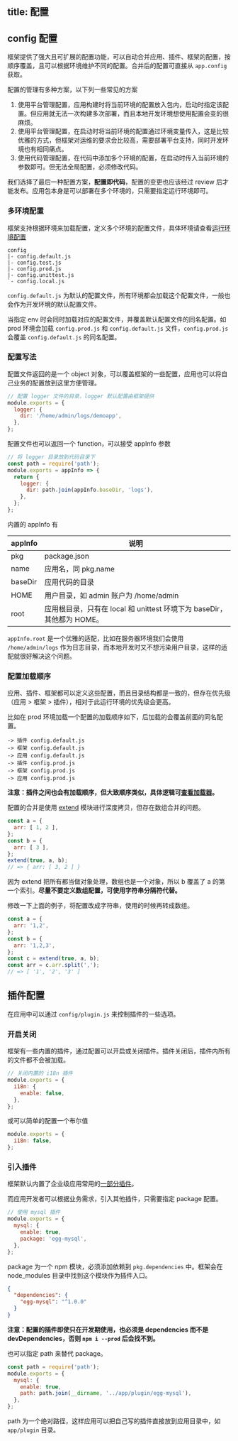 title: 配置
---

## config 配置

框架提供了强大且可扩展的配置功能，可以自动合并应用、插件、框架的配置，按顺序覆盖，且可以根据环境维护不同的配置。合并后的配置可直接从 `app.config` 获取。

配置的管理有多种方案，以下列一些常见的方案

1. 使用平台管理配置，应用构建时将当前环境的配置放入包内，启动时指定该配置。但应用就无法一次构建多次部署，而且本地开发环境想使用配置会变的很麻烦。
1. 使用平台管理配置，在启动时将当前环境的配置通过环境变量传入，这是比较优雅的方式，但框架对运维的要求会比较高，需要部署平台支持，同时开发环境也有相同痛点。
1. 使用代码管理配置，在代码中添加多个环境的配置，在启动时传入当前环境的参数即可。但无法全局配置，必须修改代码。

我们选择了最后一种配置方案，**配置即代码**，配置的变更也应该经过 review 后才能发布。应用包本身是可以部署在多个环境的，只需要指定运行环境即可。

### 多环境配置

框架支持根据环境来加载配置，定义多个环境的配置文件，具体环境请查看[运行环境配置](./env.md)

```
config
|- config.default.js
|- config.test.js
|- config.prod.js
|- config.unittest.js
`- config.local.js
```

`config.default.js` 为默认的配置文件，所有环境都会加载这个配置文件，一般也会作为开发环境的默认配置文件。

当指定 env 时会同时加载对应的配置文件，并覆盖默认配置文件的同名配置。如 prod 环境会加载 `config.prod.js` 和 `config.default.js` 文件，`config.prod.js` 会覆盖 `config.default.js` 的同名配置。

### 配置写法

配置文件返回的是一个 object 对象，可以覆盖框架的一些配置，应用也可以将自己业务的配置放到这里方便管理。

```js
// 配置 logger 文件的目录，logger 默认配置由框架提供
module.exports = {
  logger: {
    dir: '/home/admin/logs/demoapp',
  },
};
```

配置文件也可以返回一个 function，可以接受 appInfo 参数

```js
// 将 logger 目录放到代码目录下
const path = require('path');
module.exports = appInfo => {
  return {
    logger: {
      dir: path.join(appInfo.baseDir, 'logs'),
    },
  };
};
```

内置的 appInfo 有

appInfo | 说明
--- | ---
pkg | package.json
name | 应用名，同 pkg.name
baseDir | 应用代码的目录
HOME | 用户目录，如 admin 账户为 /home/admin
root | 应用根目录，只有在 local 和 unittest 环境下为 baseDir，其他都为 HOME。

`appInfo.root` 是一个优雅的适配，比如在服务器环境我们会使用 `/home/admin/logs` 作为日志目录，而本地开发时又不想污染用户目录，这样的适配就很好解决这个问题。

### 配置加载顺序

应用、插件、框架都可以定义这些配置，而且目录结构都是一致的，但存在优先级（应用 > 框架 > 插件），相对于此运行环境的优先级会更高。

比如在 prod 环境加载一个配置的加载顺序如下，后加载的会覆盖前面的同名配置。

```
-> 插件 config.default.js
-> 框架 config.default.js
-> 应用 config.default.js
-> 插件 config.prod.js
-> 框架 config.prod.js
-> 应用 config.prod.js
```

**注意：插件之间也会有加载顺序，但大致顺序类似，具体逻辑可[查看加载器](../advanced/loader.md)。**

配置的合并是使用 [extend](https://github.com/justmoon/node-extend) 模块进行深度拷贝，但存在数组合并的问题。

```js
const a = {
  arr: [ 1, 2 ],
};
const b = {
  arr: [ 3 ],
};
extend(true, a, b);
// => { arr: [ 3, 2 ] }
```

因为 extend 把所有都当做对象处理，数组也是一个对象，所以 b 覆盖了 a 的第一个索引。**尽量不要定义数组配置，可使用字符串分隔符代替。**

修改一下上面的例子，将配置改成字符串，使用的时候再转成数组。

```js
const a = {
  arr: '1,2',
};
const b = {
  arr: '1,2,3',
};
const c = extend(true, a, b);
const arr = c.arr.split(',');
// => [ '1', '2', '3' ]
```

## 插件配置

在应用中可以通过 `config/plugin.js` 来控制插件的一些选项。

### 开启关闭

框架有一些内置的插件，通过配置可以开启或关闭插件。插件关闭后，插件内所有的文件都不会被加载。

```js
// 关闭内置的 i18n 插件
module.exports = {
  i18n: {
    enable: false,
  },
};
```

或可以简单的配置一个布尔值

```js
module.exports = {
  i18n: false,
};
```

### 引入插件

框架默认内置了企业级应用常用的[一部分插件](https://github.com/eggjs/egg/blob/master/config/plugin.js)。

而应用开发者可以根据业务需求，引入其他插件，只需要指定 package 配置。

```js
// 使用 mysql 插件
module.exports = {
  mysql: {
    enable: true,
    package: 'egg-mysql',
  },
};
```

package 为一个 npm 模块，必须添加依赖到 `pkg.dependencies` 中。框架会在 node_modules 目录中找到这个模块作为插件入口。

```json
{
  "dependencies": {
    "egg-mysql": "^1.0.0"
  }
}
```

**注意：配置的插件即使只在开发期使用，也必须是 dependencies 而不是 devDependencies，否则 `npm i --prod` 后会找不到。**

也可以指定 path 来替代 package。

```js
const path = require('path');
module.exports = {
  mysql: {
    enable: true,
    path: path.join(__dirname, '../app/plugin/egg-mysql'),
  },
};
```

path 为一个绝对路径，这样应用可以把自己写的插件直接放到应用目录中，如 `app/plugin` 目录。
